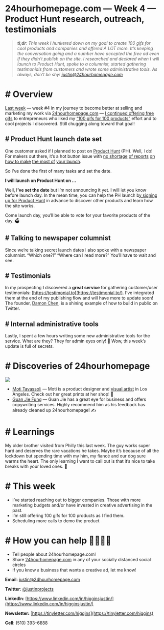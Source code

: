 # 24hourhomepage.com — Week 4 — Product Hunt research, outreach, testimonials
> **_tl;dr_**_: This week I hunkered down on my goal to create 100 gifs for cool products and companies and offered A LOT more. It’s keeping the conversation going and a number have accepted the free ad even if they didn’t publish on the site. I researched and declared when I will launch to Product Hunt, spoke to a columnist, started gathering testimonials from customers and wrote some administrative tools. As always, don’t be shy!_ [_justin@24hourhomepage.com_](mailto:justin@24hourhomepage.com)

# # Overview

[Last week](/24hourhomepage-com-week-3-9956a7aa55f3) — week #4 in my journey to become better at selling and marketing my work via [24hourhomepage.com](http://24hourhomepage.com/) — [I continued offering free gifs](https://twitter.com/justinprojects/status/1372609898375081984) to entrepreneurs who liked my [“100 gifs for 100 products”](https://www.indiehackers.com/post/100-free-ads-for-100-products-c73160ad33) effort and to cool projects I discovered. Still chugging along toward that goal!

## # Product Hunt launch date set

One customer asked if I planned to post on [Product Hunt](http://producthunt.com/) (PH). Well, I do! For makers out there, it’s a hot button issue with [no shortage](https://hackernoon.com/launching-on-product-hunt-what-works-and-what-doesnt-guide-case-study-776c77d56e26) [of reports](https://mention.com/en/blog/hack-product-hunt-launch/) [on how to make](https://medium.com/hackernoon/launching-on-product-hunt-8a6dcf487f83) [the most of](https://hackernoon.com/all-you-need-to-know-for-prepping-your-product-hunt-launch-692d0787e5ef) [your launch](https://foundr.com/the-ultimate-guide-to-launching-on-product-hunt).

So I’ve done the first of many tasks and set the date.

**I will launch on Product Hunt on …**

Well, **I’ve set the date** but I’m not announcing it yet. I will let you know before launch day. In the mean time, you can help the PH launch b[y signing up for Product Hunt](https://producthunt.com) in advance to discover other products and learn how the site works.

Come launch day, you’ll be able to vote for your favorite products of the day. 🗳

## # Talking to newspaper columnist

Since we’re talking secret launch dates I also spoke with a newspaper columnist. “Which one?!” “Where can I read more?” You’ll have to wait and see.

## # Testimonials

In my prospecting I discovered a **great service** for gathering customer/user testimonials: [https://testimonial.to](https://testimonial.to/). I’ve integrated them at the end of my publishing flow and will have more to update soon! The founder, [Damon Chen](https://twitter.com/damengchen), is a shining example of how to build in public on Twitter.

## # Internal administrative tools

Lastly, I spent a few hours writing some new administrative tools for the service. What are they? They for admin eyes only! 👀 Wow, this week’s update is full of secrets.

# # Discoveries of 24hourhomepage

![](https://miro.medium.com/max/800/1*OwDVO5GDFxdmK2g6e5OOvQ.gif)

*   [Moti Tavassoli](https://www.motimakes.com/) — Moti is a product designer and [visual artist](https://vimeo.com/505082161) in Los Angeles. Check out her great prints at her shop! 🛒
*   [Guan Jie Fung](https://guanjiefung.com/) — Guan Jie has a great eye for business and offers copywriting services. Highly recommend him as his feedback has already cleaned up 24hourhomepage! ✍️

# # Learnings

My older brother visited from Philly this last week. The guy works super hard and deserves the rare vacations he takes. Maybe it’s because of all the lockdown but spending time with my him, my fiancé and our dog sure warms the heart. The only learning I want to call out is that it’s nice to take breaks with your loved ones. 💙

# # This week

*   I’ve started reaching out to bigger companies. Those with more marketing budgets and/or have invested in creative advertising in the past.
*   I’m still offering 100 gifs for 100 products as I find them.
*   Scheduling more calls to demo the product

# # How you can help 👏👏👏👏

- Tell people about 24hourhomepage.com!
- Share [24hourhomepage.com](https://24hourhomepage.com/) in any of your socially distanced social circles
- If you know a business that wants a creative ad, let me know!

**Email**: [justin@24hourhomepage.com](mailto:justin@24hourhomepage.com)

**Twitter**: [@justinprojects](http://twitter.com/justinprojects)

**LinkedIn**: [https://www.linkedin.com/in/higginsjustin/](https://www.linkedin.com/in/higginsjustin/)

**Newsletter:** [https://tinyletter.com/higgins](https://tinyletter.com/higgins)

**Cell**: (510) 393–6888
